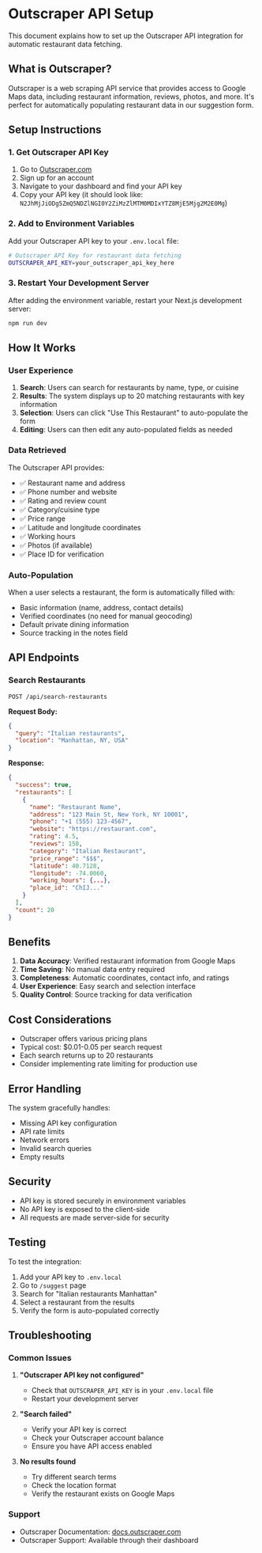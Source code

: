 # Outscraper API Setup

This document explains how to set up the Outscraper API integration for automatic restaurant data fetching.

## What is Outscraper?

Outscraper is a web scraping API service that provides access to Google Maps data, including restaurant information, reviews, photos, and more. It's perfect for automatically populating restaurant data in our suggestion form.

## Setup Instructions

### 1. Get Outscraper API Key

1. Go to [Outscraper.com](https://outscraper.com/)
2. Sign up for an account
3. Navigate to your dashboard and find your API key
4. Copy your API key (it should look like: `N2JhMjJiODg5ZmQ5NDZlNGI0Y2ZiMzZlMTM0MDIxYTZ8MjE5Mjg2M2E0Mg`)

### 2. Add to Environment Variables

Add your Outscraper API key to your `.env.local` file:

```bash
# Outscraper API Key for restaurant data fetching
OUTSCRAPER_API_KEY=your_outscraper_api_key_here
```

### 3. Restart Your Development Server

After adding the environment variable, restart your Next.js development server:

```bash
npm run dev
```

## How It Works

### User Experience

1. **Search**: Users can search for restaurants by name, type, or cuisine
2. **Results**: The system displays up to 20 matching restaurants with key information
3. **Selection**: Users can click "Use This Restaurant" to auto-populate the form
4. **Editing**: Users can then edit any auto-populated fields as needed

### Data Retrieved

The Outscraper API provides:
- ✅ Restaurant name and address
- ✅ Phone number and website
- ✅ Rating and review count
- ✅ Category/cuisine type
- ✅ Price range
- ✅ Latitude and longitude coordinates
- ✅ Working hours
- ✅ Photos (if available)
- ✅ Place ID for verification

### Auto-Population

When a user selects a restaurant, the form is automatically filled with:
- Basic information (name, address, contact details)
- Verified coordinates (no need for manual geocoding)
- Default private dining information
- Source tracking in the notes field

## API Endpoints

### Search Restaurants
```
POST /api/search-restaurants
```

**Request Body:**
```json
{
  "query": "Italian restaurants",
  "location": "Manhattan, NY, USA"
}
```

**Response:**
```json
{
  "success": true,
  "restaurants": [
    {
      "name": "Restaurant Name",
      "address": "123 Main St, New York, NY 10001",
      "phone": "+1 (555) 123-4567",
      "website": "https://restaurant.com",
      "rating": 4.5,
      "reviews": 150,
      "category": "Italian Restaurant",
      "price_range": "$$$",
      "latitude": 40.7128,
      "longitude": -74.0060,
      "working_hours": {...},
      "place_id": "ChIJ..."
    }
  ],
  "count": 20
}
```

## Benefits

1. **Data Accuracy**: Verified restaurant information from Google Maps
2. **Time Saving**: No manual data entry required
3. **Completeness**: Automatic coordinates, contact info, and ratings
4. **User Experience**: Easy search and selection interface
5. **Quality Control**: Source tracking for data verification

## Cost Considerations

- Outscraper offers various pricing plans
- Typical cost: $0.01-0.05 per search request
- Each search returns up to 20 restaurants
- Consider implementing rate limiting for production use

## Error Handling

The system gracefully handles:
- Missing API key configuration
- API rate limits
- Network errors
- Invalid search queries
- Empty results

## Security

- API key is stored securely in environment variables
- No API key is exposed to the client-side
- All requests are made server-side for security

## Testing

To test the integration:

1. Add your API key to `.env.local`
2. Go to `/suggest` page
3. Search for "Italian restaurants Manhattan"
4. Select a restaurant from the results
5. Verify the form is auto-populated correctly

## Troubleshooting

### Common Issues

1. **"Outscraper API key not configured"**
   - Check that `OUTSCRAPER_API_KEY` is in your `.env.local` file
   - Restart your development server

2. **"Search failed"**
   - Verify your API key is correct
   - Check your Outscraper account balance
   - Ensure you have API access enabled

3. **No results found**
   - Try different search terms
   - Check the location format
   - Verify the restaurant exists on Google Maps

### Support

- Outscraper Documentation: [docs.outscraper.com](https://docs.outscraper.com)
- Outscraper Support: Available through their dashboard
